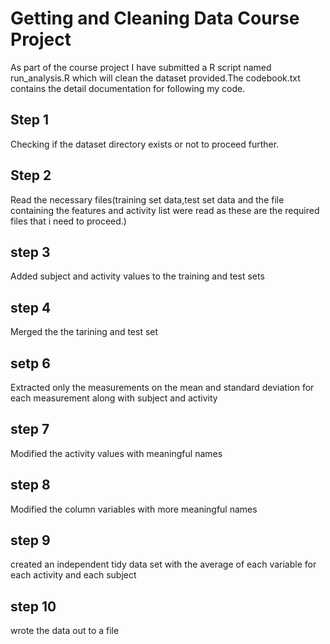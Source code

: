 # Getting and Cleaning Data Course Project 
As part of the course project I have submitted a R script named run_analysis.R
which will clean the dataset provided.The codebook.txt contains the detail   documentation for following my code.

## Step 1
Checking if the dataset directory exists or not to proceed further.

## Step 2
Read the necessary files(training set data,test set data and the file containing the features and activity list were read as these are the required files that i need to proceed.)

## step 3
Added subject and activity values to the training and test sets

## step 4 
Merged the the tarining and test set

## setp 6
Extracted only the measurements on the mean and standard deviation for each measurement along with subject and activity

## step 7
Modified the activity values with meaningful names

## step 8
Modified the column variables with more meaningful names

## step 9
created an independent tidy data set with the average of each variable for each
activity and each subject

## step 10
wrote the data out to a file 




